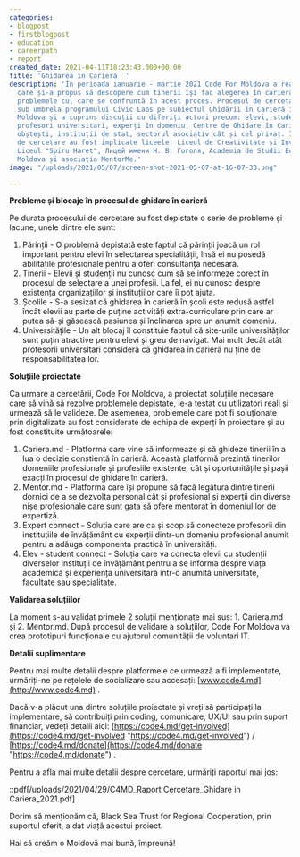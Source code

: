 ```yaml
---
categories:
- blogpost
- firstblogpost
- education
- careerpath
- report
created_date: 2021-04-11T18:23:43.000+00:00
title: 'Ghidarea în Carieră  '
description: 'În perioada ianuarie - martie 2021 Code For Moldova a realizat o cercetare
  care și-a propus să descopere cum tinerii își fac alegerea în carieră și care sunt
  problemele cu, care se confruntă în acest proces. Procesul de cercetare s-a derulat
  sub umbrela programului Civic Labs pe subiectul Ghidării în Carieră în Republica
  Moldova și a cuprins discuții cu diferiți actori precum: elevi, studenți, tineri,
  profesori universitari, experți în domeniu, Centre de Ghidare în Carieră, asociații
  obștești, instituții de stat, sectorul asociativ cât și cel privat. În procesul
  de cercetare au fost implicate liceele: Liceul de Creativitate și Inventică “Prometeu-Prim”,
  Liceul "Spiru Haret", Лицей имени Н. В. Гоголя, Academia de Studii Economice din
  Moldova și asociația MentorMe.'
image: "/uploads/2021/05/07/screen-shot-2021-05-07-at-16-07-33.png"

---
```

**Probleme și blocaje în procesul de ghidare în carieră**

Pe durata procesului de cercetare au fost depistate o serie de probleme și lacune, unele dintre ele sunt:

1. Părinții - O problemă depistată este faptul că părinții joacă un rol important pentru elevi în selectarea specialității, însă ei nu posedă abilitățile profesionale pentru a oferi consultanța necesară.
2. Tinerii - Elevii și studenții nu cunosc cum să se informeze corect în procesul de selectare a unei profesii. La fel, ei nu cunosc despre existența organizațiilor și instituțiilor care îi pot ajuta.
3. Școlile - S-a sesizat că ghidarea în carieră în școli este redusă astfel încât elevii au parte de puține activități extra-curriculare prin care ar putea să-și găsească pasiunea și înclinarea spre un anumit domeniu.
4. Universitățile - Un alt blocaj îl constituie faptul că site-urile universităților sunt puțin atractive pentru elevi și greu de navigat. Mai mult decât atât profesorii universitari consideră că ghidarea în carieră nu ține de responsabilitatea lor.

**Soluțiile proiectate**

Ca urmare a cercetării, Code For Moldova, a proiectat soluțiile necesare care să vină să rezolve problemele depistate, le-a testat cu utilizatori reali și urmează să le valideze. De asemenea, problemele care pot fi soluționate prin digitalizate au fost considerate de echipa de experți în proiectare și au fost constituite următoarele:

1. Cariera.md - Platforma care vine să informeaze și să ghideze tinerii în a lua o decizie conștientă în carieră. Această platformă prezintă tinerilor domeniile profesionale și profesiile existente, cât și oportunitățile și pașii exacți în procesul de ghidare în carieră.
2. Mentor.md - Platforma care își propune să facă legătura dintre tinerii dornici de a se dezvolta personal cât și profesional și experții din diverse nișe profesionale care sunt gata să ofere mentorat în domeniul lor de expertiză.
3. Expert connect - Soluția care are ca și scop să conecteze profesorii din instituțiile de învățământ cu experții dintr-un domeniu profesional anumit pentru a adăuga componenta practică în universități.
4. Elev - student connect - Soluția care va conecta elevii cu studenții diverselor instituții de învățământ pentru a se informa despre viața academică și experiența universitară într-o anumită universitate, facultate sau specialitate.

**Validarea soluțiilor**

La moment s-au validat primele 2 soluții menționate mai sus: 1. Cariera.md și 2. Mentor.md. După procesul de validare a soluțiilor, Code For Moldova va crea prototipuri funcționale cu ajutorul comunității de voluntari IT.

**Detalii suplimentare**

Pentru mai multe detalii despre platformele ce urmează a fi implementate, urmăriți-ne pe rețelele de socializare sau accesați: [www.code4.md](http://www.code4.md) .

Dacă v-a plăcut una dintre soluțiile proiectate și vreți să participați la implementare, să contribuiți prin coding, comunicare, UX/UI sau prin suport financiar, vedeți detalii aici: [https://code4.md/get-involved](https://code4.md/get-involved "https://code4.md/get-involved") / [https://code4.md/donate](https://code4.md/donate "https://code4.md/donate") .

Pentru a afla mai multe detalii despre cercetare, urmăriți raportul mai jos:

::pdf[/uploads/2021/04/29/C4MD_Raport Cercetare_Ghidare in Cariera_2021.pdf]

Dorim să menționăm că, Black Sea Trust for Regional Cooperation, prin suportul oferit, a dat viață acestui proiect.

Hai să creăm o Moldovă mai bună, împreună!
